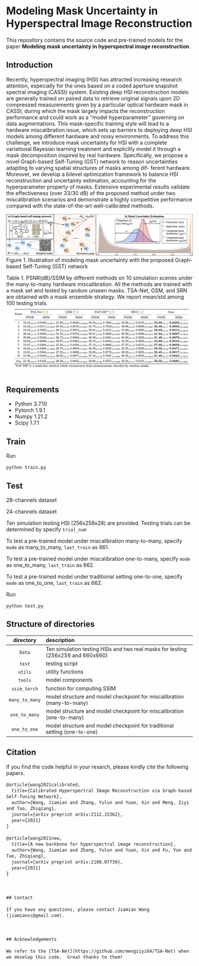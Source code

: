 # Modeling Mask Uncertainty in Hyperspectral Image Reconstruction


This repository contains the source code and pre-trained models for the paper **Modeling mask uncertainty in hyperspectral image reconstruction**.

## Introduction
Recently, hyperspectral imaging (HSI) has attracted increasing research attention, especially for the ones based on a coded aperture snapshot spectral imaging (CASSI) system. Existing deep HSI reconstruction models are generally trained on paired data to retrieve original signals upon 2D compressed measurements given by a particular optical hardware mask in CASSI, during which the mask largely impacts the reconstruction performance and could work as a “model hyperparameter” governing on data augmentations. This mask-specific training style will lead to a hardware miscalibration issue, which sets up barriers to deploying deep HSI models among different hardware and noisy environments. To address this challenge, we introduce mask uncertainty for HSI with a complete variational Bayesian learning treatment and explicitly model it through a mask decomposition inspired by real hardware. Specifically, we propose a novel Graph-based Self-Tuning (GST) network to reason uncertainties adapting to varying spatial structures of masks among dif- ferent hardware. Moreover, we develop a bilevel optimization framework to balance HSI reconstruction and uncertainty estimation, accounting for the hyperparameter property of masks. Extensive experimental results validate the effectiveness (over 33/30 dB) of the proposed method under two miscalibration scenarios and demonstrate a highly competitive performance compared with the state-of-the-art well-calibrated methods.


![RDN](/figure/framework.png)
Figure 1. Illustration of modeling mask uncertainty with the proposed Graph-based Self-Tuning (GST) network

Table 1. PSNR(dB)/SSIM by different methods on 10 simulation scenes under the many-to-many hardware miscalibration. All the methods are trained with a mask set and tested by random unseen masks. TSA-Net, GSM, and SRN are obtained with a mask ensemble strategy. We report mean/std among 100 testing trials.
![RDN](/figure/M2M_tab.png)


## Requirements

* Python 3.7.10
* Pytorch 1.9.1
* Numpy 1.21.2
* Scipy 1.7.1

## Train

Run

```
python train.py
```


## Test

28-channels dataset

24-channels dataset

Ten simulation testing HSI (256x256x28) are provided. Testing trials can be determined by specify `trial_num`

To test a pre-trained model under miscalibration many-to-many, specify `mode` as many_to_many, `last_train` as 661. 


To test a pre-trained model under miscalibration one-to-many, specify `mode` as one_to_many, `last_train` as 662. 


To test a pre-trained model under traditional setting one-to-one, specify `mode` as one_to_one, `last_train` as 662. 

Run

```
python test.py
```



## Structure of directories

| directory  | description  |
| :--------: | :----------- | 
| `Data` | Ten simulation testing HSIs and two real masks for testing (256x256 and 660x660) | 
| `test`    | testing script |
| `utils`   | utility functions|
| `tools`    | model components |
| `ssim_torch`    | function for computing SSIM |
| `many_to_many`      | model structure and model checkpoint for miscalibration (many-to-many) |
| `one_to_many`      | model structure and model checkpoint for miscalibration (one-to-many) |
| `one_to_one`      | model structure and model checkpoint for traditional setting (one-to-one) |


## Citation

If you find the code helpful in your resarch, please kindly cite the following papers.
```
@article{wang2021calibrated,
  title={Calibrated Hyperspectral Image Reconstruction via Graph-based Self-Tuning Network},
  author={Wang, Jiamian and Zhang, Yulun and Yuan, Xin and Meng, Ziyi and Tao, Zhiqiang},
  journal={arXiv preprint arXiv:2112.15362},
  year={2021}
}

@article{wang2021new,
  title={A new backbone for hyperspectral image reconstruction},
  author={Wang, Jiamian and Zhang, Yulun and Yuan, Xin and Fu, Yun and Tao, Zhiqiang},
  journal={arXiv preprint arXiv:2108.07739},
  year={2021}
}



## Contact

If you have any questions, please contact Jiamian Wang (jiamiansc@gmail.com).



## Acknowledgements

We refer to the [TSA-Net](https://github.com/mengziyi64/TSA-Net) when we develop this code.  Great thanks to them!
